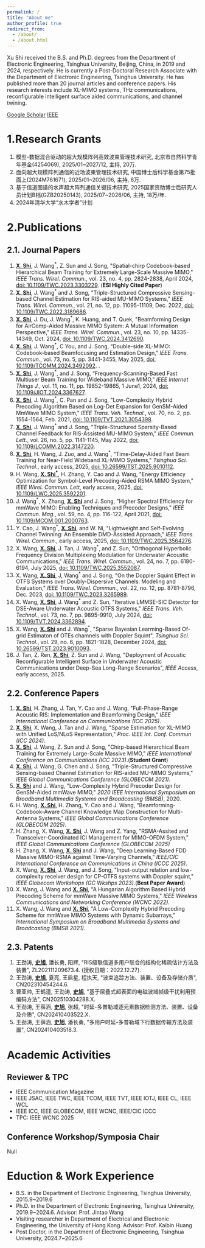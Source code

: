 ```yaml
---
permalink: /
title: "About me"
author_profile: true
redirect_from: 
  - /about/
  - /about.html
---
```


Xu Shi received the B.S. and Ph.D. degrees from the Department of Electronic Engineering, Tsinghua University, Beijing, China, in 2019 and 2024, respectively. He is currently a Post-Doctoral Research Associate with the Department of Electronic Engineering, Tsinghua University. He has published more than 20 journal articles and conference papers. His research interests include XL-MIMO systems, THz communications, reconfigurable intelligent surface aided communications, and channel twining.

[Google Scholar](https://scholar.google.com/citations?user=sE3xP34AAAAJ&hl=en) [IEEE](https://ieeexplore.ieee.org/author/37088803908)

# 1.Research Grants

1. 模型-数据混合驱动的超大规模阵列高效波束管理技术研究, 北京市自然科学青年基金(4254069), 2025/01~2027/12, 主持, 20万.
2. 面向超大规模阵列通信的近场波束管理技术研究, 中国博士后科学基金第75批面上(2024M761671), 2025/01~2026/06, 主持, 8万.
3. 基于信道图谱的水声超大阵列通信关键技术研究, 2025国家资助博士后研究人员计划B档(GZB20250143), 2025/07~2026/06, 主持, 18万/年.
4. 2024年清华大学“水木学者”计划
   
# 2.Publications

## 2.1. Journal Papers

1. <ins>**X. Shi**</ins>, J. Wang<sup>*</sup>, Z. Sun and J. Song, "Spatial-chirp Codebook-based Hierarchical Beam Training for Extremely Large-Scale Massive MIMO,"  _IEEE Trans. Wirel. Commun._, vol. 23, no. 4, pp. 2824-2838, April 2024, [doi: 10.1109/TWC.2023.3303229](https://ieeexplore.ieee.org/document/10217152). (**ESI Highly Cited Paper**) 
2. <ins>**X. Shi**</ins>, J. Wang<sup>*</sup> and J. Song, "Triple-Structured Compressive Sensing-based Channel Estimation for RIS-aided MU-MIMO Systems," _IEEE Trans. Wirel. Commun._, vol. 21, no. 12, pp. 11095-11109, Dec. 2022, [doi: 10.1109/TWC.2022.3189686](https://ieeexplore.ieee.org/document/9832554).
3. <ins>**X. Shi**</ins>, J. Du, J. Wang<sup>*</sup>, K. Huang, and T. Quek, "Beamforming Design for AirComp-Aided Massive MIMO System: A Mutual Information Perspective," _IEEE Trans. Wirel. Commun._, vol. 23, no. 10, pp. 14335-14349, Oct. 2024, [doi: 10.1109/TWC.2024.3412690](https://ieeexplore.ieee.org/document/10562210).
4. <ins>**X. Shi**</ins>, J. Wang<sup>*</sup>, C You, and J. Song, “Double-side XL-MIMO: Codebook-based Beamfocusing and Estimation Design,” _IEEE Trans. Commun._, vol. 73, no. 5, pp. 3441-3455, May 2025, [doi: 10.1109/TCOMM.2024.3492092](https://ieeexplore.ieee.org/document/10744553). .
5. <ins>**X. Shi**</ins>, J. Wang<sup>*</sup>, and J. Song, “Frequency-Scanning-Based Fast Multiuser Beam Training for Wideband Massive MIMO,”  _IEEE Internet Things J._, vol. 11, no. 11, pp. 19852-19865, 1 June1, 2024, [doi: 10.1109/JIOT.2024.3367627](https://ieeexplore.ieee.org/document/10440417).
6. <ins>**X. Shi**</ins>, J. Wang<sup>*</sup>, C. Pan and J. Song, "Low-Complexity Hybrid Precoding Algorithm Based on Log-Det Expansion for GenSM-Aided MmWave MIMO System," _IEEE Trans. Veh. Technol._, vol. 70, no. 2, pp. 1554-1564, Feb. 2021, [doi: 10.1109/TVT.2021.3054398](https://ieeexplore.ieee.org/document/9336239).
7. <ins>**X. Shi**</ins>, J. Wang<sup>*</sup> and J. Song, "Triple-Structured Sparsity-Based Channel Feedback for RIS-Assisted MU-MIMO System," _IEEE Commun. Lett._, vol. 26, no. 5, pp. 1141-1145, May 2022, [doi: 10.1109/LCOMM.2022.3147220](https://ieeexplore.ieee.org/abstract/document/9695409).
8. <ins>**X. Shi**</ins>, H. Wang, J. Zuo, and J. Wang<sup>*</sup>, "Time-Delay-Aided Fast Beam Training for Near-Field Wideband XL-MIMO Systems," _Tsinghua Sci. Technol._, early access, 2025, [doi: 10.26599/TST.2025.9010112](https://doi.org/10.26599/TST.2025.9010112).
9. H. Wang, <ins>**X. Shi<sup>*</sup>**</ins>, H. Zhang, Y. Cao and J. Wang, "Energy Efficiency Optimization for Symbol-Level Precoding-Aided RSMA MIMO System," _IEEE Wirel. Commun. Lett_, early access, 2025, [doi: 10.1109/LWC.2025.3592201](https://ieeexplore.ieee.org/abstract/document/11096071).
10. J. Wang<sup>*</sup>, X. Zhang, <ins>**X. Shi**</ins> and J. Song, "Higher Spectral Efficiency for mmWave MIMO: Enabling Techniques and Precoder Designs," _IEEE Commun. Mag._, vol. 59, no. 4, pp. 116-122, April 2021, [doi: 10.1109/MCOM.001.2000763](https://ieeexplore.ieee.org/document/9433528).
11. Y. Cao, J. Wang<sup>*</sup>, <ins>**X. Shi**</ins>, and W. Ni, "Lightweight and Self-Evolving Channel Twinning: An Ensemble DMD-Assisted Approach," _IEEE Trans. Wirel. Commun._, early access, 2025, [doi: 10.1109/TWC.2025.3564276](https://ieeexplore.ieee.org/document/10982442).
12. X. Wang, <ins>**X. Shi**</ins>, J. Tan, J. Wang<sup>*</sup>, and Z. Sun, "Orthogonal Hyperbolic Frequency Division Multiplexing Modulation for Underwater Acoustic Communications," _IEEE Trans. Wirel. Commun._, vol. 24, no. 7, pp. 6180-6194, July 2025, [doi: 10.1109/TWC.2025.3552087](https://ieeexplore.ieee.org/document/10943269).
13. X. Wang, <ins>**X. Shi**</ins>, J, Wang<sup>*</sup> and J. Song, "On the Doppler Squint Effect in OTFS Systems over Doubly-Dispersive Channels: Modeling and Evaluation,"  _IEEE Trans. Wirel. Commun._, vol. 22, no. 12, pp. 8781-8796, Dec. 2023, [doi: 10.1109/TWC.2023.3265989](https://ieeexplore.ieee.org/document/10103827).
14. X. Wang, <ins>**X. Shi**</ins>, J. Wang<sup>*</sup> and Z. Sun, "Iterative LMMSE-SIC Detector for DSE-Aware Underwater Acoustic OTFS Systems," _IEEE Trans. Veh. Technol._, vol. 73, no. 7, pp. 9895-9910, July 2024, [doi: 10.1109/TVT.2024.3362894](https://ieeexplore.ieee.org/document/10423132).
15. X. Wang, <ins>**X. Shi**</ins> and J. Wang<sup>*</sup>, "Sparse Bayesian Learming-Based Of-grid Estimaton of OTEs chamnels with Doppler Squint", _Tsinghua Sci. Technol._, vol. 29, no. 6, pp. 1821-1828, December 2024, [doi: 10.26599/TST.2023.9010093](https://ieeexplore.ieee.org/document/10475894).
16. J. Tan, Z. Ren, <ins>**X. Shi**</ins>, Z. Sun and J. Wang, "Deployment of Acoustic Reconfigurable Intelligent Surface in Underwater Acoustic Communications under Deep-Sea Long-Range Scenarios", _IEEE Access_, early access, 2025.


## 2.2. Conference Papers


1. <ins>**X. Shi**</ins>, H. Zhang, J. Tan, Y. Cao and J. Wang, "Full-Phase-Range Acoustic RIS: Implementation and Beamforming Design," _IEEE International Conference on Communications (ICC 2025)_.
2. <ins>**X. Shi**</ins>, X. Wang, J. Tan and J. Wang, "Sparse Estimation for XL-MIMO with Unified LoS/NLoS Representation," _Proc. IEEE Int. Conf. Commun (ICC 2024)_.
3. <ins>**X. Shi**</ins>, J. Wang, Z. Sun and J. Song, "Chirp-based Hierarchical Beam Training for Extremely Large-Scale Massive MIMO," _IEEE International Conference on Communications (ICC 2023)_.(**Student Grant**)
4. <ins>**X. Shi**</ins>, J. Wang, G. Chen and J. Song, "Triple-Structured Compressive Sensing-based Channel Estimation for RIS-aided MU-MIMO Systems," _IEEE Global Communications Conference (GLOBECOM 2021)_.
5. <ins>**X. Shi**</ins> and J. Wang, "Low-Complexity Hybrid Precoder Design for GenSM-Aided mmWave MIMO," _2020 IEEE International Symposium on Broadband Multimedia Systems and Broadcasting (BMSB)_, 2020.
6. H. Wang, <ins>**X. Shi**</ins>, H. Zhang, Y. Cao and J. Wang, "Beamforming-Codebook-Aware Channel Knowledge Map Construction for Multi-Antenna Systems," _IEEE Global Communications Conference (GLOBECOM 2025)_.
7. H. Zhang, X. Wang, <ins>**X. Shi**</ins>, J. Wang and Z. Yang, "RSMA-Assited and Transceiver-Coordinated ICI Management for MIMO-OFDM System," _IEEE Global Communications Conference (GLOBECOM 2025)_
8. H. Zhang, X. Wang, <ins>**X. Shi**</ins> and J. Wang, "Deep Learning-Based FDD Massive MIMO-RSMA against Time-Varying Channels," _IEEE/CIC International Conference on Communications in China (ICCC 2025)_.
9. X. Wang, <ins>**X. Shi**</ins>, J. Wang, and J. Song, "Input-output relation and low-complexity receiver design for CP-OTFS systems with Doppler squint," _IEEE Globecom Workshops (GC Wkshps 2023)_.(**Best Paper Award**)
10. X. Wang, J. Wang and <ins>**X. Shi**</ins>, "A Hungarian Algorithm Based Hybrid Precoding Scheme for mmWave Massive MIMO Systems," _IEEE Wireless Communications and Networking Conference (WCNC 2022)_.
11. X. Wang, J. Wang and <ins>**X. Shi**</ins>, "A Low-Complexity Hybrid Precoding Scheme for mmWave MIMO Systems with Dynamic Subarrays," _International Symposium on Broadband Multimedia Systems and Broadcasting (BMSB 2021)_.

## 2.3. Patents

1. 王劲涛, <ins>**史旭**</ins>, 潘长勇, 阳辉, "RIS级联信道多用户联合的结构化稀疏估计方法及装置", ZL202111209673.4. (授权日期：2022.12.27).
2. 王劲涛, <ins>**史旭**</ins>, 夏亮, 王启星, 程执天, "波束追踪方法、装置、设备及存储介质", CN202310454244.6.
3. 曹亚帅, 王鹤潼, 王劲涛, <ins>**史旭**</ins>, "基于层叠式超表面的电磁波域帧级干扰利用预编码方法", CN202510304288.X.
4. 王劲涛, 王薛涵, <ins>**史旭**</ins>, 张超, "时延-多普勒域逐元素数据检测方法、装置、设备及介质", CN202410403522.X.
5. 王劲涛, 王薛涵, <ins>**史旭**</ins>, 潘长勇, "多用户时延-多普勒域下行数据传输方法及装置", CN202410403518.3.

# Academic Activities

## Reviewer & TPC
- IEEE Communication Magazine
- IEEE JSAC, IEEE TWC, IEEE TCOM, IEEE TVT, IEEE IOTJ, IEEE CL, IEEE WCL
- IEEE ICC, IEEE GLOBECOM, IEEE WCNC, IEEE/CIC ICCC
- TPC: IEEE WCNC 2025

## Conference Workshop/Symposia Chair
Null

# Eduction & Work Experience
- B.S. in the Department of Electronic Engineering, Tsinghua University, 2015.9~2019.6
- Ph.D. in the Department of Electronic Engineering, Tsinghua University, 2019.9~2024.6. Advisor: Prof. Jintao Wang
- Visiting researcher in Department of Electrical and Electronic Engineering, the University of Hong Kong. Advisor: Prof. Kaibin Huang
- Post Doctor, in the Department of Electronic Engineering, Tsinghua University, 2024.7~2025.6


